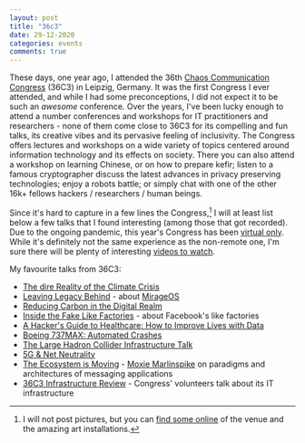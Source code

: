 ```yaml
---
layout: post
title: "36c3"
date: 29-12-2020
categories: events
comments: true
---
```


These days, one year ago, I attended the 36th [Chaos Communication Congress][36C3] (36C3) in Leipzig, Germany.
It was the first Congress I ever attended, and while I had some preconceptions,
I did not expect it to be such an *awesome* conference.
Over the years, I've been lucky enough to attend a number conferences and workshops
for IT practitioners and researchers - none of them come close to 36C3 for
its compelling and fun talks, its creative vibes and its pervasive feeling of inclusivity.
The Congress offers lectures and workshops on a wide variety of topics centered
around information technology and its effects on society.
There you can also attend a workshop on learning Chinese, or on how to prepare kefir;
listen to a famous cryptographer discuss the latest advances in privacy preserving technologies;
enjoy a robots battle; or simply chat with one of the other 16k+ fellows hackers / researchers /
human beings.

Since it's hard to capture in a few lines the Congress,[^1] I
will at least list below a few talks that I found interesting (among those that got
recorded).
Due to the ongoing pandemic, this year's Congress has been [virtual only][rC3].
While it's definitely not the same experience as the non-remote one, I'm sure
there will be plenty of interesting [videos to watch](https://media.ccc.de/c/rc3).

My favourite talks from 36C3:

 - [The dire Reality of the Climate Crisis](https://media.ccc.de/v/36c3-131-the-dire-reality-of-the-climate-crisis)
 - [Leaving Legacy Behind](https://media.ccc.de/v/36c3-11172-leaving_legacy_behind) - about [MirageOS](https://mirage.io/)
 - [Reducing Carbon in the Digital Realm](https://media.ccc.de/v/36c3-11113-reducing_carbon_in_the_digital_realm)
 - [Inside the Fake Like Factories](https://media.ccc.de/v/36c3-10936-inside_the_fake_like_factories) - about Facebook's like factories
 - [A Hacker's Guide to Healthcare: How to Improve Lives with Data](https://media.ccc.de/v/36c3-98-a-hacker-s-guide-to-healthcare-how-to-improve-lives-with-data#t=368)
 - [Boeing 737MAX: Automated Crashes](https://media.ccc.de/v/36c3-10961-boeing_737max_automated_crashes)
 - [The Large Hadron Collider Infrastructure Talk](https://media.ccc.de/v/36c3-10760-the_large_hadron_collider_infrastructure_talk)
 - [5G & Net Neutrality](https://media.ccc.de/v/36c3-10711-5g_net_neutrality)
 - [The Ecosystem is Moving](https://www.youtube.com/watch?v=Nj3YFprqAr8) -
   [Moxie Marlinspike](https://en.wikipedia.org/wiki/Moxie_Marlinspike) on paradigms and architectures of messaging applications
 - [36C3 Infrastructure Review](https://media.ccc.de/v/36c3-11235-36c3_infrastructure_review) - Congress' volunteers talk about its IT infrastructure


[^1]: I will not post pictures, but you can [find some online](https://twitter.com/search?q=%2336C3%20until%3A2020-01-05%20since%3A2019-12-25&src=typed_query&f=image) of the venue and the amazing art installations.


 [36C3]: https://en.wikipedia.org/wiki/Chaos_Communication_Congress
 [rC3]: https://events.ccc.de/2020/09/04/rc3-remote-chaos-experience/#english
